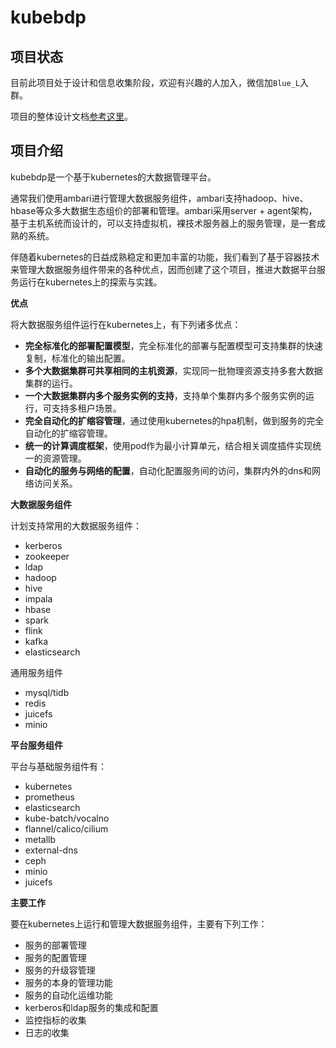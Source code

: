 # kubebdp

## 项目状态

目前此项目处于设计和信息收集阶段，欢迎有兴趣的人加入，微信加`Blue_L`入群。

项目的整体设计文档[参考这里](doc/design.md)。

## 项目介绍

kubebdp是一个基于kubernetes的大数据管理平台。

通常我们使用ambari进行管理大数据服务组件，ambari支持hadoop、hive、hbase等众多大数据生态组价的部署和管理。ambari采用server + agent架构，基于主机系统而设计的，可以支持虚拟机，裸技术服务器上的服务管理，是一套成熟的系统。

伴随着kubernetes的日益成熟稳定和更加丰富的功能，我们看到了基于容器技术来管理大数据服务组件带来的各种优点，因而创建了这个项目，推进大数据平台服务运行在kubernetes上的探索与实践。

**优点**

将大数据服务组件运行在kubernetes上，有下列诸多优点：

- **完全标准化的部署配置模型**，完全标准化的部署与配置模型可支持集群的快速复制，标准化的输出配置。
- **多个大数据集群可共享相同的主机资源**，实现同一批物理资源支持多套大数据集群的运行。
- **一个大数据集群内多个服务实例的支持**，支持单个集群内多个服务实例的运行，可支持多租户场景。
- **完全自动化的扩缩容管理**，通过使用kubernetes的hpa机制，做到服务的完全自动化的扩缩容管理。
- **统一的计算调度框架**，使用pod作为最小计算单元，结合相关调度插件实现统一的资源管理。
- **自动化的服务与网络的配置**，自动化配置服务间的访问，集群内外的dns和网络访问关系。

**大数据服务组件**

计划支持常用的大数据服务组件：

- kerberos
- zookeeper
- ldap
- hadoop
- hive
- impala
- hbase
- spark
- flink
- kafka
- elasticsearch

通用服务组件

- mysql/tidb
- redis
- juicefs
- minio

**平台服务组件**

平台与基础服务组件有：

- kubernetes
- prometheus
- elasticsearch
- kube-batch/vocalno
- flannel/calico/cilium
- metallb
- external-dns
- ceph
- minio
- juicefs

**主要工作**

要在kubernetes上运行和管理大数据服务组件，主要有下列工作：

- 服务的部署管理
- 服务的配置管理
- 服务的升级容管理
- 服务的本身的管理功能
- 服务的自动化运维功能
- kerberos和ldap服务的集成和配置
- 监控指标的收集
- 日志的收集
